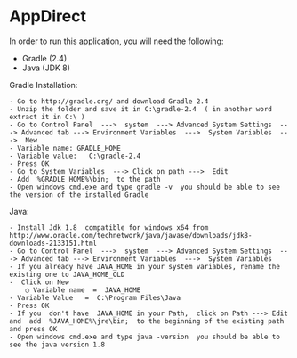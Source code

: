 # AppDirect
In order to run this application, you will need the following:
- Gradle (2.4)
- Java (JDK 8)

Gradle Installation:

	- Go to http://gradle.org/ and download Gradle 2.4
	- Unzip the folder and save it in C:\gradle-2.4  ( in another word extract it in C:\ )
	- Go to Control Panel  --->  system  ---> Advanced System Settings  ---> Advanced tab ---> Environment Variables  --->  System Variables  --->  New
	- Variable name: GRADLE_HOME 
	- Variable value:   C:\gradle-2.4
	- Press OK
	- Go to System Variables  ---> Click on path --->  Edit
	- Add  %GRADLE_HOME%\bin;  to the path
	- Open windows cmd.exe and type gradle -v  you should be able to see the version of the installed Gradle

Java:

	- Install Jdk 1.8  compatible for windows x64 from http://www.oracle.com/technetwork/java/javase/downloads/jdk8-downloads-2133151.html
	- Go to Control Panel  --->  system  ---> Advanced System Settings  ---> Advanced tab ---> Environment Variables  --->  System Variables 
	- If you already have JAVA_HOME in your system variables, rename the existing one to JAVA_HOME_OLD 
	-  Click on New
		○ Variable name  =  JAVA_HOME
	- Variable Value   =  C:\Program Files\Java
	- Press OK
	- If you  don't have  JAVA_HOME in your Path,  click on Path ---> Edit  and  add  %JAVA_HOME%\jre\bin;  to the beginning of the existing path and press OK
	- Open windows cmd.exe and type java -version  you should be able to see the java version 1.8
